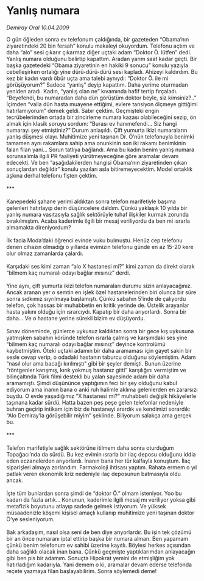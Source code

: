 # Yanlış numara

*Demiray Oral 10.04.2009*

<div class="taraf_structure_2col_1zq">
<div class="margen_n">



 <p>O gün öğleden sonra ev telefonum çaldığında, bir gazeteden “Obama’nın ziyaretindeki 20 bin fersah” konulu makaleyi okuyordum. Telefonu açtım ve daha “alo” sesi çıkarır çıkarmaz diğer uçtaki adam “Doktor Ö. lütfen” dedi. Yanlış numara olduğunu belirtip kapattım. Aradan yarım saat kadar geçti. Bir başka gazetedeki “Obama ziyaretinin en hakiki 9 sonucu” konulu yazıyla cebelleşirken ortalığı yine dürü-dürü-dürü sesi kapladı. Ahizeyi kaldırdım. Bu kez bir kadın vardı öbür uçta ama talebi aynıydı: “Doktor Ö. ile mi görüşüyorum?” Sadece “yanlış” deyip kapattım. Daha yerime oturmadan yeniden aradı. Kadın, “yanlış olan ne” kıvamında hafif tertip fırçaladı. “Beyefendi, bu numaradan daha dün görüştüm doktor beyle, siz kimsiniz?..” İçimden “valla dün hasta muayene ettiğimi, evlere tansiyon ölçmeye gittiğimi hatırlamıyorum” demek geldi. Sabır çektim. Geçmişteki engin tecrübelerimden ortada bir zincirleme numara kazası olabileceğini sezip, ön almak için klasik soruyu sordum: “Burası ev hanımefendi... Siz hangi numarayı şey etmiştiniz?” Durum anlaşıldı. Çift yumurta ikizi numaraların yanlış düşmesi olayı. Muhitimize yeni taşınan Dr. Ö’nün telefonuyla benimki tamamen aynı rakamlara sahip ama onunkinin son iki rakamı benimkinin falan filan yani... Sorun tatlıya bağlandı. Ama bu kadın benim yanlış numara sorunsalımla ilgili PR faaliyeti yürütmeyeceğine göre aramalar devam edecekti. Ve ben “aşağıdakilerden hangisi Obama’nın ziyaretinden çıkan sonuçlardan değildir” konulu yazıları asla bitiremeyecektim. Model ortaklık aşkına derhal telefonu fişten çektim. <br/><br/>*** <br/><br/>Kanepedeki şahane yerimi aldıktan sonra telefon marifetiyle başıma gelenleri hatırlayıp derin düşüncelere daldım. Çünkü yaklaşık 10 yılda bir yanlış numara vasıtasıyla sağlık sektörüyle tuhaf ilişkiler kurmak zorunda bırakılmıştım. Acaba kaderimle ilgili bir mesaj veriliyordu da ben mi ısrarla almamakta direniyordum? <br/><br/>İlk facia Moda’daki öğrenci evinde vuku bulmuştu. Henüz cep telefonu denen cihazın olmadığı o yıllarda evimizin telefonu günde en az 15-20 kere olur olmaz zamanlarda çalardı. <br/><br/>Karşıdaki ses kimi zaman “alo X hastanesi mi?” kimi zaman da direkt olarak “bilmem kaç numaralı odayı bağlar mısınız” derdi. <br/><br/>Yine aynı, çift yumurta ikizi telefon numaraları durumu sizin anlayacağınız. Ancak aranan yer o semtin en işlek özel hastanelerinden biri olunca bir süre sonra sıdkımız sıyrılmaya başlamıştı. Çünkü sabahın 5’inde de çalıyordu telefon, çok hassas bir muhabbetin en kritik yerinde de. Üstelik arayanlar hasta yakını olduğu için ısrarcıydı. Kapatıp bir daha arıyorlardı. Sonra bir daha... Ve o hastane yerine sürekli bizim ev düşüyordu. <br/><br/>Sınav döneminde, günlerce uykusuz kaldıktan sonra bir gece kış uykusuna yatmışken sabahın köründe telefon ısrarla çalmış ve karşımdaki ses yine “bilmem kaç numaralı odayı bağlar mısınız” deyince kontrolümü kaybetmiştim. Öteki uçtaki adamın bir daha aramaması için gayet sakin bir sesle cevap verip, o odadaki hastanın taburcu olduğunu söylemiştim. Adam “nasıl olur ama bacağı kırılmıştı” gibi bir şeyler demişti. Bunun üzerine “röntgenler karışmış, kırık yokmuş hastanız gitti” karşılığını vermiştim ve bilinçaltında Türk filmi destekli bu yalan sayesinde adam bir daha aramamıştı. Şimdi düşününce yaptığımın feci bir şey olduğunu kabul ediyorum ama inanın bana o anki ruh halimle aklıma gelenlerden en zararsızı buydu. O evde yaşadığımız “X hastanesi mi?” muhabbeti değişik hikâyelerle taşınana kadar sürdü. Hatta bazen peş peşe gelen telefonlar nedeniyle buhran geçirip intikam için biz de hastaneyi arardık ve kendimizi sorardık: “Alo Demiray’la görüşebilir miyim” şeklinde. Biliyorum salakça ama gerçek bu. <br/><br/>*** <br/><br/>Telefon marifetiyle sağlık sektörüne itilmem daha sonra oturduğum Topağacı’nda da sürdü. Bu kez evimin ısrarla bir ilaç deposu olduğunu iddia eden eczanelerden arıyorlardı. İnanın bana her tür kalfayla konuştum. İlaç siparişleri almaya zorlandım. Farmakoloji ihtisası yaptım. Rahata ermem o yıl patlak veren ekonomik kriz nedeniyle ilaç deposunun batmasıyla oldu ancak. <br/><br/>İşte tüm bunlardan sonra şimdi de “doktor Ö.” olmam isteniyor. Yoo bu kadarı da fazla artık... Konunun, kaderimle ilgili mesaj mı veriliyor yoksa gibi metafizik boyutunu atlayıp sadede gelmek istiyorum. Ve yüksek müsaadenizle köşemi kişisel amaçlı kullanıp muhitimize yeni taşınan doktor Ö’ye sesleniyorum. <br/><br/>Bak arkadaşım, nasıl olsa seni de ben diye arıyorlardır. Bu işin tek çözümü bir an önce numaranı iptal ettirip başka bir numara alman. Ben yapamam çünkü benim telefonum ev sahibi üzerine kayıtlı. Böylesi herkes açısından daha sağlıklı olacak inan bana. Çünkü geçmişte yaptıklarımdan anlayacağın gibi ben pis bir adamım. Sonuçta Hipokrat yemini de etmişliğim yok hatırladığım kadarıyla. Yani demem o ki, aramalar devam ederse telefonda reçete yazmaya filan başlayabilirim. Sonra söylemedi deme!</p>
<br/>
<br/>
<br/>



<br/>


<div id="taraf_not">
</div>

</div>


</div>
